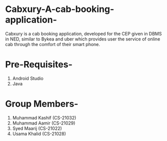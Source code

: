 # Cabxury-A-cab-booking-application-
Cabxury is a cab booking application, developed for the CEP given in DBMS in NED, similar to Bykea and uber which provides user the service of online cab through the comfort of their smart phone.
# Pre-Requisites-
1. Android Studio
2. Java
# Group Members-
1. Muhammad Kashif (CS-21032)
2. Muhammad Aamir  (CS-21029)
3. Syed Maarij     (CS-21022)
4. Usama Khalid    (CS-21028)
